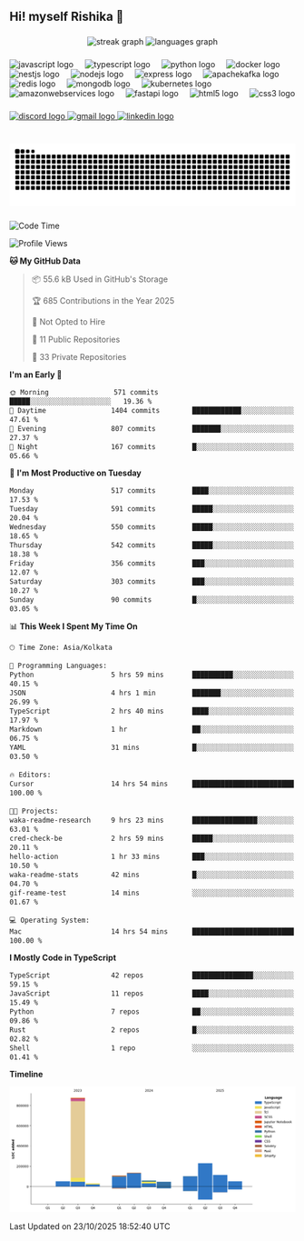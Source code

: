 <h2 align="left">Hi! myself Rishika 👋</h2>

###

<div align="center">
  <img src="https://streak-stats.demolab.com?user=Rishika-dev&locale=en&mode=daily&theme=dracula&hide_border=false&border_radius=5" height="150" alt="streak graph"  />
  <img src="https://github-readme-stats.vercel.app/api/top-langs?username=Rishika-dev&locale=en&hide_title=false&layout=compact&card_width=320&langs_count=5&theme=dracula&hide_border=false" height="150" alt="languages graph"  />
</div>

###

<div align="left">
  <img src="https://cdn.jsdelivr.net/gh/devicons/devicon/icons/javascript/javascript-original.svg" height="30" alt="javascript logo"  />
  <img width="12" />
  <img src="https://cdn.jsdelivr.net/gh/devicons/devicon/icons/typescript/typescript-original.svg" height="30" alt="typescript logo"  />
  <img width="12" />
  <img src="https://cdn.jsdelivr.net/gh/devicons/devicon/icons/python/python-original.svg" height="30" alt="python logo"  />
  <img width="12" />
  <img src="https://cdn.jsdelivr.net/gh/devicons/devicon/icons/docker/docker-original.svg" height="30" alt="docker logo"  />
  <img width="12" />
  <img src="https://cdn.jsdelivr.net/gh/devicons/devicon/icons/nestjs/nestjs-original.svg" height="30" alt="nestjs logo"  />
  <img width="12" />
  <img src="https://cdn.jsdelivr.net/gh/devicons/devicon/icons/nodejs/nodejs-original.svg" height="30" alt="nodejs logo"  />
  <img width="12" />
  <img src="https://cdn.jsdelivr.net/gh/devicons/devicon/icons/express/express-original.svg" height="30" alt="express logo"  />
  <img width="12" />
  <img src="https://cdn.jsdelivr.net/gh/devicons/devicon/icons/apachekafka/apachekafka-original.svg" height="30" alt="apachekafka logo"  />
  <img width="12" />
  <img src="https://cdn.jsdelivr.net/gh/devicons/devicon/icons/redis/redis-original.svg" height="30" alt="redis logo"  />
  <img width="12" />
  <img src="https://cdn.jsdelivr.net/gh/devicons/devicon/icons/mongodb/mongodb-original.svg" height="30" alt="mongodb logo"  />
  <img width="12" />
  <img src="https://cdn.jsdelivr.net/gh/devicons/devicon/icons/kubernetes/kubernetes-plain.svg" height="30" alt="kubernetes logo"  />
  <img width="12" />
  <img src="https://cdn.jsdelivr.net/gh/devicons/devicon/icons/amazonwebservices/amazonwebservices-line-wordmark.svg" height="30" alt="amazonwebservices logo"  />
  <img width="12" />
  <img src="https://cdn.jsdelivr.net/gh/devicons/devicon/icons/fastapi/fastapi-original.svg" height="30" alt="fastapi logo"  />
  <img width="12" />
  <img src="https://cdn.jsdelivr.net/gh/devicons/devicon/icons/html5/html5-original.svg" height="30" alt="html5 logo"  />
  <img width="12" />
  <img src="https://cdn.jsdelivr.net/gh/devicons/devicon/icons/css3/css3-original.svg" height="30" alt="css3 logo"  />
</div>

###

<div align="left">
  <a href="_0xrs_" target="_blank">
    <img src="https://img.shields.io/static/v1?message=Discord&logo=discord&label=&color=7289DA&logoColor=white&labelColor=&style=for-the-badge" height="35" alt="discord logo"  />
  </a>
  <a href="iasrishikasharma@gmail.com" target="_blank">
    <img src="https://img.shields.io/static/v1?message=Gmail&logo=gmail&label=&color=D14836&logoColor=white&labelColor=&style=for-the-badge" height="35" alt="gmail logo"  />
  </a>
  <a href="https://www.linkedin.com/in/rishika-sharma-120328202" target="_blank">
    <img src="https://img.shields.io/static/v1?message=LinkedIn&logo=linkedin&label=&color=0077B5&logoColor=white&labelColor=&style=for-the-badge" height="35" alt="linkedin logo"  />
  </a>
</div>

###

<br clear="both">

<img src="https://raw.githubusercontent.com/Rishika-dev/Rishika-dev/output/snake.svg" alt="Snake animation" />

###

<!--START_SECTION:waka-->
![Code Time](http://img.shields.io/badge/Code%20Time-14%20hrs%2054%20mins-blue)

![Profile Views](http://img.shields.io/badge/Profile%20Views-64-blue)

**🐱 My GitHub Data** 

> 📦 55.6 kB Used in GitHub's Storage 
 > 
> 🏆 685 Contributions in the Year 2025
 > 
> 🚫 Not Opted to Hire
 > 
> 📜 11 Public Repositories 
 > 
> 🔑 33 Private Repositories 
 > 
**I'm an Early 🐤** 

```text
🌞 Morning                571 commits         █████░░░░░░░░░░░░░░░░░░░░   19.36 % 
🌆 Daytime                1404 commits        ████████████░░░░░░░░░░░░░   47.61 % 
🌃 Evening                807 commits         ███████░░░░░░░░░░░░░░░░░░   27.37 % 
🌙 Night                  167 commits         █░░░░░░░░░░░░░░░░░░░░░░░░   05.66 % 
```
📅 **I'm Most Productive on Tuesday** 

```text
Monday                   517 commits         ████░░░░░░░░░░░░░░░░░░░░░   17.53 % 
Tuesday                  591 commits         █████░░░░░░░░░░░░░░░░░░░░   20.04 % 
Wednesday                550 commits         █████░░░░░░░░░░░░░░░░░░░░   18.65 % 
Thursday                 542 commits         █████░░░░░░░░░░░░░░░░░░░░   18.38 % 
Friday                   356 commits         ███░░░░░░░░░░░░░░░░░░░░░░   12.07 % 
Saturday                 303 commits         ███░░░░░░░░░░░░░░░░░░░░░░   10.27 % 
Sunday                   90 commits          █░░░░░░░░░░░░░░░░░░░░░░░░   03.05 % 
```


📊 **This Week I Spent My Time On** 

```text
🕑︎ Time Zone: Asia/Kolkata

💬 Programming Languages: 
Python                   5 hrs 59 mins       ██████████░░░░░░░░░░░░░░░   40.15 % 
JSON                     4 hrs 1 min         ███████░░░░░░░░░░░░░░░░░░   26.99 % 
TypeScript               2 hrs 40 mins       ████░░░░░░░░░░░░░░░░░░░░░   17.97 % 
Markdown                 1 hr                ██░░░░░░░░░░░░░░░░░░░░░░░   06.75 % 
YAML                     31 mins             █░░░░░░░░░░░░░░░░░░░░░░░░   03.50 % 

🔥 Editors: 
Cursor                   14 hrs 54 mins      █████████████████████████   100.00 % 

🐱‍💻 Projects: 
waka-readme-research     9 hrs 23 mins       ████████████████░░░░░░░░░   63.01 % 
cred-check-be            2 hrs 59 mins       █████░░░░░░░░░░░░░░░░░░░░   20.11 % 
hello-action             1 hr 33 mins        ███░░░░░░░░░░░░░░░░░░░░░░   10.50 % 
waka-readme-stats        42 mins             █░░░░░░░░░░░░░░░░░░░░░░░░   04.70 % 
gif-reame-test           14 mins             ░░░░░░░░░░░░░░░░░░░░░░░░░   01.67 % 

💻 Operating System: 
Mac                      14 hrs 54 mins      █████████████████████████   100.00 % 
```

**I Mostly Code in TypeScript** 

```text
TypeScript               42 repos            ███████████████░░░░░░░░░░   59.15 % 
JavaScript               11 repos            ████░░░░░░░░░░░░░░░░░░░░░   15.49 % 
Python                   7 repos             ██░░░░░░░░░░░░░░░░░░░░░░░   09.86 % 
Rust                     2 repos             █░░░░░░░░░░░░░░░░░░░░░░░░   02.82 % 
Shell                    1 repo              ░░░░░░░░░░░░░░░░░░░░░░░░░   01.41 % 
```



**Timeline**

![Lines of Code chart](https://raw.githubusercontent.com/Rishika-dev/Rishika-dev/main/assets/bar_graph.png)


 Last Updated on 23/10/2025 18:52:40 UTC
<!--END_SECTION:waka-->

###
